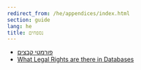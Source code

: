 ```yaml
---
redirect_from: /he/appendices/index.html
section: guide
lang: he
title: נספחים
---
```


-   [פורמטי קבצים](file-formats.html)
-   [What Legal Rights are there in Databases](what-legal-ip-rights-are-there-in-databases.html)